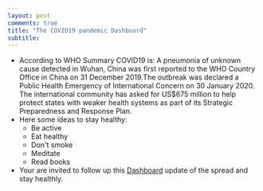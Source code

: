 ```yaml
---
layout: post
comments: true
title: "The COVID19 pandemic Dashboard"
subtitle: 
---
```


* According to WHO Summary COVID19 is: A pneumonia of unknown cause detected in Wuhan, China was first reported to the WHO Country Office in China on 31 December 2019.The outbreak was declared a Public Health Emergency of International Concern on 30 January 2020. The international community has asked for US$675 million to help protect states with weaker health systems as part of its Strategic Preparedness and Response Plan.
* Here some ideas to stay healthy:
   * Be active
   * Eat healthy 
   * Don't smoke
   * Meditate
   * Read books
* Your are invited to follow up this [Dashboard](https://mesfind.shinyapps.io/covid19_et/) update of the spread and stay healthly.


